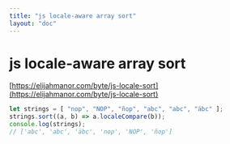 ```yaml
---
title: "js locale-aware array sort"
layout: "doc"
---
```

# js locale-aware array sort

[https://elijahmanor.com/byte/js-locale-sort](https://elijahmanor.com/byte/js-locale-sort)

```jsx
let strings = [ "nop", "NOP", "ñop", "abc", "abc", "äbc" ];
strings.sort((a, b) => a.localeCompare(b));
console.log(strings);
// ['abc', 'abc', 'äbc', 'nop', 'NOP', 'ñop']
```
